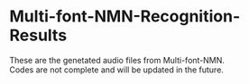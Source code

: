 # Multi-font-NMN-Recognition-Results
These are the genetated audio files from Multi-font-NMN.  
Codes are not complete and will be updated in the future.
